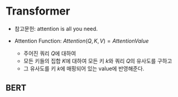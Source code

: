 #   Transformer
*   참고문헌: attention is all you need.


*   Attention Function: $Attention(Q, K, V) = Attention Value$
    *   주어진 쿼리 $Q$에 대하여
    *   모든 키들의 집합 $K$에 대하여 모든 키 $k$와 쿼리 $Q$의 유사도를 구하고
    *   그 유사도를 키 $k$에 매핑되어 있는 value에 반영해준다.


##  BERT

